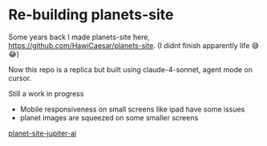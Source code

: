 # Re-building planets-site

Some years back I made planets-site here, https://github.com/HawiCaesar/planets-site. (I didnt finish apparently life 😅😂)

Now this repo is a replica but built using claude-4-sonnet, agent mode on cursor.

Still a work in progress
- Mobile responsiveness on small screens like ipad have some issues
- planet images are squeezed on some smaller screens

[planet-site-jupiter-ai](./planets-site-jupiter.png)